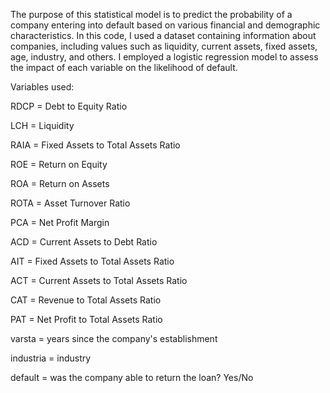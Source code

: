 The purpose of this statistical model is to predict the probability of a company entering into default based on various financial and demographic characteristics. 
In this code, I used a dataset containing information about companies, including values such as liquidity, current assets, fixed assets, age, industry, 
and others. I employed a logistic regression model to assess the impact of each variable on the likelihood of default.

Variables used:

RDCP = Debt to Equity Ratio

LCH = Liquidity

RAIA = Fixed Assets to Total Assets Ratio

ROE = Return on Equity

ROA = Return on Assets

ROTA = Asset Turnover Ratio

PCA = Net Profit Margin

ACD = Current Assets to Debt Ratio

AIT = Fixed Assets to Total Assets Ratio

ACT = Current Assets to Total Assets Ratio

CAT = Revenue to Total Assets Ratio

PAT = Net Profit to Total Assets Ratio

varsta = years since the company's establishment

industria = industry

default = was the company able to return the loan? Yes/No
